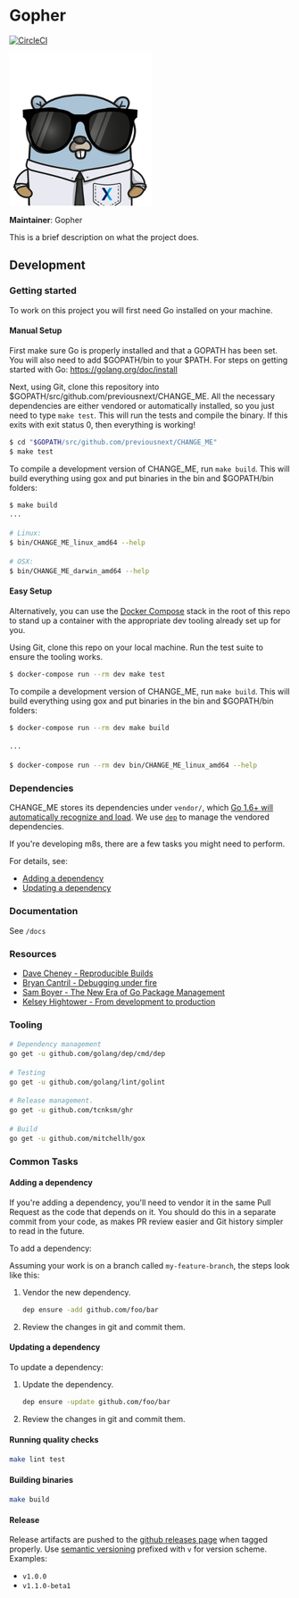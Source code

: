 Gopher
======

[![CircleCI](https://circleci.com/gh/previousnext/CHANGE_ME.svg?style=svg)](https://circleci.com/gh/previousnext/CHANGE_ME)

![Logo](/logo/small.png "Logo")

**Maintainer**: Gopher

This is a brief description on what the project does.

## Development

### Getting started

To work on this project you will first need Go installed on your machine.

#### Manual Setup

First make sure Go is properly installed and that a GOPATH has been set. You will also need to add $GOPATH/bin to your $PATH. For steps on getting started with Go: https://golang.org/doc/install

Next, using Git, clone this repository into $GOPATH/src/github.com/previousnext/CHANGE_ME. All the necessary dependencies are either vendored or automatically installed, so you just need to type `make test`. This will run the tests and compile the binary. If this exits with exit status 0, then everything is working!

```bash
$ cd "$GOPATH/src/github.com/previousnext/CHANGE_ME"
$ make test
```

To compile a development version of CHANGE_ME, run `make build`. This will build everything using gox and put binaries in the bin and $GOPATH/bin folders:

```bash
$ make build
...

# Linux:
$ bin/CHANGE_ME_linux_amd64 --help

# OSX:
$ bin/CHANGE_ME_darwin_amd64 --help
```

#### Easy Setup

Alternatively, you can use the [Docker Compose](docker-compose.yml) stack in the root of this repo to stand up a container with the appropriate dev tooling already set up for you.

Using Git, clone this repo on your local machine. Run the test suite to ensure the tooling works.

```bash
$ docker-compose run --rm dev make test
```

To compile a development version of CHANGE_ME, run `make build`. This will build everything using gox and put binaries in the bin and $GOPATH/bin folders:

```bash
$ docker-compose run --rm dev make build

...

$ docker-compose run --rm dev bin/CHANGE_ME_linux_amd64 --help
```

### Dependencies

CHANGE_ME stores its dependencies under `vendor/`, which [Go 1.6+ will automatically recognize and load](https://golang.org/cmd/go/#hdr-Vendor_Directories). We use [`dep`](https://github.com/golang/dep) to manage the vendored dependencies.

If you're developing m8s, there are a few tasks you might need to perform.

For details, see:

* [Adding a dependency](#adding-a-dependency)
* [Updating a dependency](#updating-a-dependency)

### Documentation

See `/docs`

### Resources

* [Dave Cheney - Reproducible Builds](https://www.youtube.com/watch?v=c3dW80eO88I)
* [Bryan Cantril - Debugging under fire](https://www.youtube.com/watch?v=30jNsCVLpAE&t=2675s)
* [Sam Boyer - The New Era of Go Package Management](https://www.youtube.com/watch?v=5LtMb090AZI)
* [Kelsey Hightower - From development to production](https://www.youtube.com/watch?v=XL9CQobFB8I&t=787s)

### Tooling

```bash
# Dependency management
go get -u github.com/golang/dep/cmd/dep

# Testing
go get -u github.com/golang/lint/golint

# Release management.
go get -u github.com/tcnksm/ghr

# Build
go get -u github.com/mitchellh/gox
```

### Common Tasks

#### Adding a dependency

If you're adding a dependency, you'll need to vendor it in the same Pull Request as the code that depends on it. You should do this in a separate commit from your code, as makes PR review easier and Git history simpler to read in the future.

To add a dependency:

Assuming your work is on a branch called `my-feature-branch`, the steps look like this:

1. Vendor the new dependency.

    ```bash
    dep ensure -add github.com/foo/bar
    ```

2. Review the changes in git and commit them.

#### Updating a dependency

To update a dependency:

1. Update the dependency.

    ```bash
    dep ensure -update github.com/foo/bar
    ```

2. Review the changes in git and commit them.

#### Running quality checks

```bash
make lint test
```

#### Building binaries

```bash
make build
```

#### Release

Release artifacts are pushed to the [github releases page](https://github.com/previousnext/CHANGE_ME/releases) when tagged
properly. Use [semantic versioning](http://semver.org/) prefixed with `v` for version scheme. Examples:

- `v1.0.0`
- `v1.1.0-beta1`
